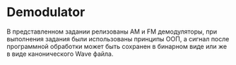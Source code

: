 # Demodulator
В представленном задании релизованы AM и FM демодуляторы, при выполнения задания были использованы принципы ООП, а сигнал после программной обработки 
может быть сохранен в бинарном виде или же в виде канонического Wave файла.
